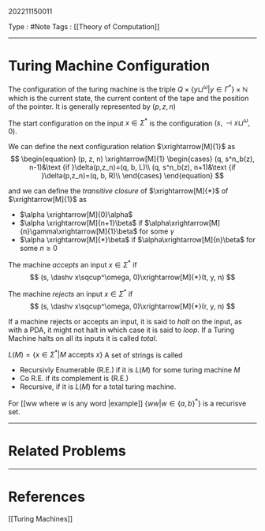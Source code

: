202211150011

Type : #Note
Tags : [[Theory of Computation]]

---
# Turing Machine Configuration
The configuration of the turing machine is the triple $Q\times\{y\sqcup^\omega|y\in\Gamma^*\}\times\mathbb N$ which is the current state, the current content of the tape and the position of the pointer.
It is generally represented by $(p, z, n)$ 

The start configuration on the input $x\in\Sigma^*$ is the configuration $(s, \dashv x\sqcup^\omega, 0)$.

We can define the next configuration relation $\xrightarrow[M]{1}$ as
$$
\begin{equation}
(p, z, n) \xrightarrow[M]{1}
\begin{cases}
(q, s^n_b(z), n-1)&\text {if }\delta(p,z_n)=(q, b, L)\\
(q, s^n_b(z), n+1)&\text {if }\delta(p,z_n)=(q, b, R)\\
\end{cases}
\end{equation}
$$

and we can define the _transitive closure_ of $\xrightarrow[M]{*}$ of $\xrightarrow[M]{1}$ as
- $\alpha \xrightarrow[M]{0}\alpha$
- $\alpha \xrightarrow[M]{n+1}\beta$ if $\alpha\xrightarrow[M]{n}\gamma\xrightarrow[M]{1}\beta$ for some $\gamma$
- $\alpha \xrightarrow[M]{*}\beta$ if $\alpha\xrightarrow[M]{n}\beta$ for some $n\ge0$

The machine _accepts_ an input $x\in \Sigma^*$ if 
$$
(s, \dashv x\sqcup^\omega, 0)\xrightarrow[M]{*}(t, y, n)
$$

The machine _rejects_ an input $x\in \Sigma^*$ if 
$$
(s, \dashv x\sqcup^\omega, 0)\xrightarrow[M]{*}(r, y, n)
$$

If a machine rejects or accepts an input, it is said to _halt_ on the input, as with a PDA, it might not halt in which case it is said to _loop_. If a Turing Machine halts on all its inputs it is called _total_.

$L(M) = \{x\in\Sigma^*| M \text { accepts } x \}$ 
A set of strings is called 
- Recursivly Enumerable (R.E.) if it is $L(M)$ for some turing machine $M$
- Co R.E. if its complement is (R.E.)
- Recursive, if it is $L(M)$ for a total turing machine.

For [[ww where w is any word |example]] $\{ww|w\in \{a, b\}^*\}$ is a recurisve set.

---
# Related Problems

---
# References
[[Turing Machines]]
